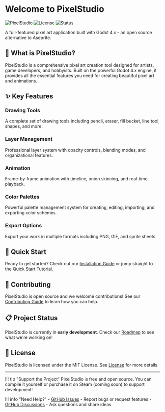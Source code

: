 # Welcome to PixelStudio

![PixelStudio](https://img.shields.io/badge/Godot-4.x-blue?logo=godot-engine)
![License](https://img.shields.io/badge/license-MIT-green)
![Status](https://img.shields.io/badge/status-in%20development-orange)

A full-featured pixel art application built with Godot 4.x - an open source alternative to Aseprite.

## 🎨 What is PixelStudio?

PixelStudio is a comprehensive pixel art creation tool designed for artists, game developers, and hobbyists. Built on the powerful Godot 4.x engine, it provides all the essential features you need for creating beautiful pixel art and animations.

## ✨ Key Features

### Drawing Tools
A complete set of drawing tools including pencil, eraser, fill bucket, line tool, shapes, and more.

### Layer Management
Professional layer system with opacity controls, blending modes, and organizational features.

### Animation
Frame-by-frame animation with timeline, onion skinning, and real-time playback.

### Color Palettes
Powerful palette management system for creating, editing, importing, and exporting color schemes.

### Export Options
Export your work in multiple formats including PNG, GIF, and sprite sheets.

## 🚀 Quick Start

Ready to get started? Check out our [Installation Guide](getting-started/installation.md) or jump straight to the [Quick Start Tutorial](getting-started/quick-start.md).

## 🤝 Contributing

PixelStudio is open source and we welcome contributions! See our [Contributing Guide](development/contributing.md) to learn how you can help.

## 📋 Project Status

PixelStudio is currently in **early development**. Check our [Roadmap](about/roadmap.md) to see what we're working on!

## 📄 License

PixelStudio is licensed under the MIT License. See [License](about/license.md) for more details.

---

!!! tip "Support the Project"
    PixelStudio is free and open source. You can compile it yourself or purchase it on Steam (coming soon) to support development!

!!! info "Need Help?"
    - [GitHub Issues](https://github.com/Mingli29M/PixelStudio/issues) - Report bugs or request features
    - [GitHub Discussions](https://github.com/Mingli29M/PixelStudio/discussions) - Ask questions and share ideas
